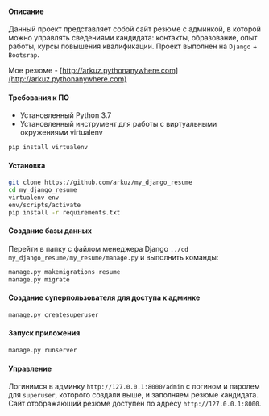 #### Описание
Данный проект представляет собой сайт резюме с админкой, в которой можно управлять сведениями кандидата: контакты, образование, опыт работы, курсы повышения квалификации. Проект выполнен на `Django` + `Bootsrap`.

Мое резюме - [http://arkuz.pythonanywhere.com](http://arkuz.pythonanywhere.com)
 
 
#### Требования к ПО
- Установленный Python 3.7
- Установленный инструмент для работы с виртуальными окружениями virtualenv
```bash
pip install virtualenv
```

#### Установка
```bash
git clone https://github.com/arkuz/my_django_resume
cd my_django_resume
virtualenv env
env/scripts/activate
pip install -r requirements.txt
```

#### Создание базы данных
Перейти в папку с файлом менеджера Django `../cd my_django_resume/my_resume/manage.py` и выполнить команды:
```bash
manage.py makemigrations resume
manage.py migrate
```

#### Создание суперпользователя для доступа к админке
```bash
manage.py createsuperuser
```

#### Запуск приложения
```bash
manage.py runserver
```

#### Управление
Логинимся в админку `http://127.0.0.1:8000/admin` с логином и паролем для `superuser`, которого создали выше, и заполняем резюме кандидата. Сайт отображающий резюме доступен по адресу `http://127.0.0.1:8000`.

